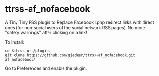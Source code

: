 ttrss-af_nofacebook
===================

A Tiny Tiny RSS plugin to Replace Facebook l.php redirect links with direct ones (for non-social users of the social network RSS pages). No more "safety warnings" after clicking on a link!

To install:

    cd $ttrss_url/plugins
    git clone https://github.com/gjedeer/ttrss-af_nofacebook.git af_nofacebook/

Go to Preferences and enable the plugin.
